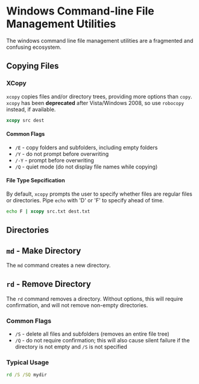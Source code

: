 # Windows Command-line File Management Utilities
The windows command line file management utilities are a fragmented and confusing ecosystem.

## Copying Files

### XCopy
`xcopy` copies files and/or directory trees, providing more options than `copy`. `xcopy` has been **deprecated** after Vista/Windows 2008, so use `robocopy` instead, if available.

```cmd
xcopy src dest
```

#### Common Flags

* `/E` - copy folders and subfolders, including empty folders
* `/Y` - do not prompt before overwriting
* `/-Y` - prompt before overwriting
* `/Q` - quiet mode (do not display file names while copying)

#### File Type Sepcification
By default, `xcopy` prompts the user to specify whether files are regular files or directories. Pipe `echo` with 'D' or 'F' to specify ahead of time.

```cmd
echo F | xcopy src.txt dest.txt
```

## Directories

## `md` - Make Directory
The `md` command creates a new directory.

## `rd` - Remove Directory
The `rd` command removes a directory. Without options, this will require confirmation, and will not remove non-empty directories.

### Common Flags

* `/S` - delete all files and subfolders (removes an entire file tree)
* `/Q` - do not require confirmation; this will also cause silent failure if the directory is not empty and `/S` is not specified


### Typical Usage
```cmd
rd /S /SQ mydir
```

